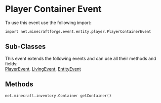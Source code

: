 # Player Container Event

To use this event use the following import:
```groovy:no-line-numbers
import net.minecraftforge.event.entity.player.PlayerContainerEvent
```

## Sub-Classes
This event extends the following events and can use all their methods and fields: <br>
[PlayerEvent](../player_event/index.md), [LivingEvent](../living_event/index.md), [EntityEvent](../entity_event/index.md)

## Methods
```groovy:no-line-numbers
net.minecraft.inventory.Container getContainer()
```
